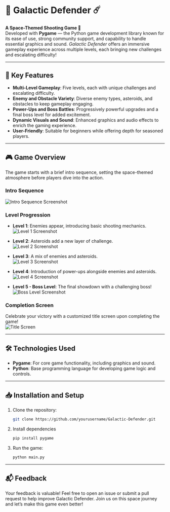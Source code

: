 # 🌌 Galactic Defender ☄️

**A Space-Themed Shooting Game 🚀**  
Developed with **Pygame** — the Python game development library known for its ease of use, strong community support, and capability to handle essential graphics and sound. *Galactic Defender* offers an immersive gameplay experience across multiple levels, each bringing new challenges and escalating difficulty!

---

## 🚀 Key Features

- **Multi-Level Gameplay**: Five levels, each with unique challenges and escalating difficulty.
- **Enemy and Obstacle Variety**: Diverse enemy types, asteroids, and obstacles to keep gameplay engaging.
- **Power-Ups and Boss Battles**: Progressively powerful upgrades and a final boss level for added excitement.
- **Dynamic Visuals and Sound**: Enhanced graphics and audio effects to enrich the gaming experience.
- **User-Friendly**: Suitable for beginners while offering depth for seasoned players.

---

## 🎮 Game Overview

The game starts with a brief intro sequence, setting the space-themed atmosphere before players dive into the action.

### Intro Sequence
![Intro Sequence Screenshot](https://github.com/user-attachments/assets/7de958ce-f872-4305-870f-20dd3836b690)

### Level Progression

- **Level 1**: Enemies appear, introducing basic shooting mechanics.  
  ![Level 1 Screenshot](https://github.com/user-attachments/assets/03126285-b034-4c5c-9e48-8a643c12e5be)

- **Level 2**: Asteroids add a new layer of challenge.  
  ![Level 2 Screenshot](https://github.com/user-attachments/assets/afedc89a-411c-4098-8553-8288f649858d)

- **Level 3**: A mix of enemies and asteroids.  
  ![Level 3 Screenshot](https://github.com/user-attachments/assets/6235b9c1-8544-4dfb-b1dc-04eae6b57178)

- **Level 4**: Introduction of power-ups alongside enemies and asteroids.  
  ![Level 4 Screenshot](https://github.com/user-attachments/assets/baa22a46-180b-491f-a023-196be4fb53b3)

- **Level 5 - Boss Level**: The final showdown with a challenging boss!  
  ![Boss Level Screenshot](https://github.com/user-attachments/assets/d770e162-7cc9-4b41-95cb-2a8d031f0534)

### Completion Screen

Celebrate your victory with a customized title screen upon completing the game!  
![Title Screen](https://github.com/user-attachments/assets/4a0fc74a-d3e8-4bf2-8a43-84a5ee3b30de)

---

## 🛠️ Technologies Used

- **Pygame**: For core game functionality, including graphics and sound.
- **Python**: Base programming language for developing game logic and controls.

---

## 📥 Installation and Setup

1. Clone the repository:
   ```bash
   git clone https://github.com/yourusername/Galactic-Defender.git
2. Install dependencies
   ```bash
   pip install pygame
3. Run the game:
   ```bash
   python main.py

---
## 📬 Feedback
Your feedback is valuable! Feel free to open an issue or submit a pull request to help improve Galactic Defender. Join us on this space journey and let’s make this game even better!
